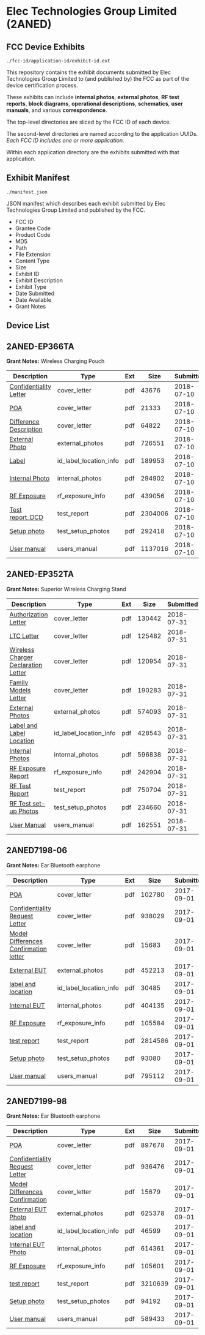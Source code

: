 # Elec Technologies Group Limited (2ANED)
## FCC Device Exhibits

```
./fcc-id/application-id/exhibit-id.ext
```

This repository contains the exhibit documents submitted by Elec Technologies Group Limited to (and published by) the FCC as part of the device certification process.

These exhibits can include **internal photos**, **external photos**, **RF test reports**, **block diagrams**, **operational descriptions**, **schematics**, **user manuals**, and various **correspondence**.

The top-level directories are sliced by the FCC ID of each device.

The second-level directories are named according to the application UUIDs. *Each FCC ID includes one or more application.*

Within each application directory are the exhibits submitted with that application. 

## Exhibit Manifest

```
./manifest.json
```

JSON manifest which describes each exhibit submitted by Elec Technologies Group Limited and published by the FCC.

- FCC ID
- Grantee Code
- Product Code
- MD5
- Path
- File Extension
- Content Type
- Size
- Exhibit ID
- Exhibit Description
- Exhibit Type
- Date Submitted
- Date Available
- Grant Notes

## Device List
## 2ANED-EP366TA
**Grant Notes:** Wireless Charging Pouch

| Description | Type | Ext | Size | Submitted | Available |
| ----------- | ---- | --- | ---- | --------- | --------- |
| [Confidentiality Letter](2ANED-EP366TA/976cca29bfe6b8b30dbe822ebd93e81f/3918265.pdf) | cover_letter | pdf | 43676 | 2018-07-10 | 2018-07-10 |
| [POA](2ANED-EP366TA/976cca29bfe6b8b30dbe822ebd93e81f/3918266.pdf) | cover_letter | pdf | 21333 | 2018-07-10 | 2018-07-10 |
| [Difference Description](2ANED-EP366TA/976cca29bfe6b8b30dbe822ebd93e81f/3918267.pdf) | cover_letter | pdf | 64822 | 2018-07-10 | 2018-07-10 |
| [External Photo](2ANED-EP366TA/976cca29bfe6b8b30dbe822ebd93e81f/3918269.pdf) | external_photos | pdf | 726551 | 2018-07-10 | 2018-07-10 |
| [Label](2ANED-EP366TA/976cca29bfe6b8b30dbe822ebd93e81f/3918271.pdf) | id_label_location_info | pdf | 189953 | 2018-07-10 | 2018-07-10 |
| [Internal Photo](2ANED-EP366TA/976cca29bfe6b8b30dbe822ebd93e81f/3918270.pdf) | internal_photos | pdf | 294902 | 2018-07-10 | 2018-07-10 |
| [RF Exposure](2ANED-EP366TA/976cca29bfe6b8b30dbe822ebd93e81f/3918268.pdf) | rf_exposure_info | pdf | 439056 | 2018-07-10 | 2018-07-10 |
| [Test report_DCD](2ANED-EP366TA/976cca29bfe6b8b30dbe822ebd93e81f/3918273.pdf) | test_report | pdf | 2304006 | 2018-07-10 | 2018-07-10 |
| [Setup photo](2ANED-EP366TA/976cca29bfe6b8b30dbe822ebd93e81f/3918272.pdf) | test_setup_photos | pdf | 292418 | 2018-07-10 | 2018-07-10 |
| [User manual](2ANED-EP366TA/976cca29bfe6b8b30dbe822ebd93e81f/3918274.pdf) | users_manual | pdf | 1137016 | 2018-07-10 | 2018-07-10 |
## 2ANED-EP352TA
**Grant Notes:** Superior Wireless Charging Stand

| Description | Type | Ext | Size | Submitted | Available |
| ----------- | ---- | --- | ---- | --------- | --------- |
| [Authorization Letter](2ANED-EP352TA/7947325f7dde961d94e8a88d3c8d1b6e/3944237.pdf) | cover_letter | pdf | 130442 | 2018-07-31 | 2018-07-31 |
| [LTC Letter](2ANED-EP352TA/7947325f7dde961d94e8a88d3c8d1b6e/3944238.pdf) | cover_letter | pdf | 125482 | 2018-07-31 | 2018-07-31 |
| [Wireless Charger Declaration Letter](2ANED-EP352TA/7947325f7dde961d94e8a88d3c8d1b6e/3944239.pdf) | cover_letter | pdf | 120954 | 2018-07-31 | 2018-07-31 |
| [Family Models Letter](2ANED-EP352TA/7947325f7dde961d94e8a88d3c8d1b6e/3944240.pdf) | cover_letter | pdf | 190283 | 2018-07-31 | 2018-07-31 |
| [External Photos](2ANED-EP352TA/7947325f7dde961d94e8a88d3c8d1b6e/3944241.pdf) | external_photos | pdf | 574093 | 2018-07-31 | 2018-07-31 |
| [Label and Label Location](2ANED-EP352TA/7947325f7dde961d94e8a88d3c8d1b6e/3944242.pdf) | id_label_location_info | pdf | 428543 | 2018-07-31 | 2018-07-31 |
| [Internal Photos](2ANED-EP352TA/7947325f7dde961d94e8a88d3c8d1b6e/3944243.pdf) | internal_photos | pdf | 596838 | 2018-07-31 | 2018-07-31 |
| [RF Exposure Report](2ANED-EP352TA/7947325f7dde961d94e8a88d3c8d1b6e/3944423.pdf) | rf_exposure_info | pdf | 242904 | 2018-07-31 | 2018-07-31 |
| [RF Test Report](2ANED-EP352TA/7947325f7dde961d94e8a88d3c8d1b6e/3944246.pdf) | test_report | pdf | 750704 | 2018-07-31 | 2018-07-31 |
| [RF Test set-up Photos](2ANED-EP352TA/7947325f7dde961d94e8a88d3c8d1b6e/3944247.pdf) | test_setup_photos | pdf | 234660 | 2018-07-31 | 2018-07-31 |
| [User Manual](2ANED-EP352TA/7947325f7dde961d94e8a88d3c8d1b6e/3944248.pdf) | users_manual | pdf | 162551 | 2018-07-31 | 2018-07-31 |
## 2ANED7198-06
**Grant Notes:** Ear Bluetooth earphone

| Description | Type | Ext | Size | Submitted | Available |
| ----------- | ---- | --- | ---- | --------- | --------- |
| [POA](2ANED7198-06/cc3ea8f509b1a2f605e4ef610ea723b4/3540919.pdf) | cover_letter | pdf | 102780 | 2017-09-01 | 2017-09-01 |
| [Confidentiality Request Letter](2ANED7198-06/cc3ea8f509b1a2f605e4ef610ea723b4/3540920.pdf) | cover_letter | pdf | 938029 | 2017-09-01 | 2017-09-01 |
| [Model Differences Confirmation letter](2ANED7198-06/cc3ea8f509b1a2f605e4ef610ea723b4/3540921.pdf) | cover_letter | pdf | 15683 | 2017-09-01 | 2017-09-01 |
| [External EUT](2ANED7198-06/cc3ea8f509b1a2f605e4ef610ea723b4/3540911.pdf) | external_photos | pdf | 452213 | 2017-09-01 | 2017-09-01 |
| [label and location](2ANED7198-06/cc3ea8f509b1a2f605e4ef610ea723b4/3540916.pdf) | id_label_location_info | pdf | 30485 | 2017-09-01 | 2017-09-01 |
| [Internal EUT](2ANED7198-06/cc3ea8f509b1a2f605e4ef610ea723b4/3540912.pdf) | internal_photos | pdf | 404135 | 2017-09-01 | 2017-09-01 |
| [RF Exposure](2ANED7198-06/cc3ea8f509b1a2f605e4ef610ea723b4/3540923.pdf) | rf_exposure_info | pdf | 105584 | 2017-09-01 | 2017-09-01 |
| [test report](2ANED7198-06/cc3ea8f509b1a2f605e4ef610ea723b4/3540922.pdf) | test_report | pdf | 2814586 | 2017-09-01 | 2017-09-01 |
| [Setup photo](2ANED7198-06/cc3ea8f509b1a2f605e4ef610ea723b4/3540913.pdf) | test_setup_photos | pdf | 93080 | 2017-09-01 | 2017-09-01 |
| [User manual](2ANED7198-06/cc3ea8f509b1a2f605e4ef610ea723b4/3540918.pdf) | users_manual | pdf | 795112 | 2017-09-01 | 2017-09-01 |
## 2ANED7199-98
**Grant Notes:** Ear Bluetooth earphone

| Description | Type | Ext | Size | Submitted | Available |
| ----------- | ---- | --- | ---- | --------- | --------- |
| [POA](2ANED7199-98/6521af9d180ca8faf86027a1e6f0e56e/3540984.pdf) | cover_letter | pdf | 897678 | 2017-09-01 | 2017-09-01 |
| [Confidentiality Request Letter](2ANED7199-98/6521af9d180ca8faf86027a1e6f0e56e/3540985.pdf) | cover_letter | pdf | 936476 | 2017-09-01 | 2017-09-01 |
| [Model Differences Confirmation](2ANED7199-98/6521af9d180ca8faf86027a1e6f0e56e/3540986.pdf) | cover_letter | pdf | 15679 | 2017-09-01 | 2017-09-01 |
| [External EUT Photo](2ANED7199-98/6521af9d180ca8faf86027a1e6f0e56e/3540976.pdf) | external_photos | pdf | 625378 | 2017-09-01 | 2017-09-01 |
| [label and location](2ANED7199-98/6521af9d180ca8faf86027a1e6f0e56e/3540981.pdf) | id_label_location_info | pdf | 46599 | 2017-09-01 | 2017-09-01 |
| [Internal EUT Photo](2ANED7199-98/6521af9d180ca8faf86027a1e6f0e56e/3540977.pdf) | internal_photos | pdf | 614361 | 2017-09-01 | 2017-09-01 |
| [RF Exposure](2ANED7199-98/6521af9d180ca8faf86027a1e6f0e56e/3540988.pdf) | rf_exposure_info | pdf | 105601 | 2017-09-01 | 2017-09-01 |
| [test report](2ANED7199-98/6521af9d180ca8faf86027a1e6f0e56e/3540987.pdf) | test_report | pdf | 3210639 | 2017-09-01 | 2017-09-01 |
| [Setup photo](2ANED7199-98/6521af9d180ca8faf86027a1e6f0e56e/3540978.pdf) | test_setup_photos | pdf | 94192 | 2017-09-01 | 2017-09-01 |
| [User manual](2ANED7199-98/6521af9d180ca8faf86027a1e6f0e56e/3540983.pdf) | users_manual | pdf | 589433 | 2017-09-01 | 2017-09-01 |
